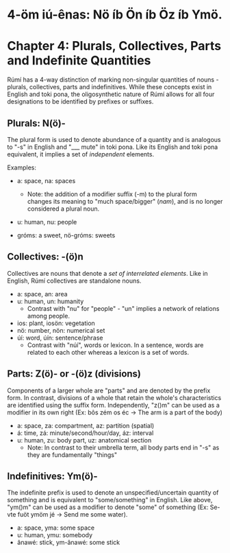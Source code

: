 # 4-öm iú-ênas: Nö íb Ön íb Öz íb Ymö.
# Chapter 4: Plurals, Collectives, Parts and Indefinite Quantities

Rúmí has a 4-way distinction of marking non-singular quantities of nouns - plurals, collectives, parts and indefinitives. While these concepts exist in English and toki pona, the oligosynthetic nature of Rúmí allows for all four designations to be identified by prefixes or suffixes. 

## Plurals: N(ö)-

The plural form is used to denote abundance of a quantity and is analogous to "-s" in English and "___ mute" in toki pona. Like its English and toki pona equivalent, it implies a set of *independent* elements. 

Examples:
* a: space, na: spaces
  * Note: the addition of a modifier suffix (-m) to the plural form changes its meaning to "much space/bigger" (*nam*), and is no longer considered a plural noun.

* u: human, nu: people
* gróms: a sweet, nö-gróms: sweets

## Collectives: -(ö)n

Collectives are nouns that denote a *set of interrelated elements*. Like in English, Rúmí collectives are standalone nouns.

* a: space, an: area
* u: human, un: humanity
  * Contrast with "nu" for "people" - "un" implies a network of relations among people.
* ios: plant, iosön: vegetation
* nö: number, nön: numerical set
* úí: word, úín: sentence/phrase
  * Contrast with "núí", words or lexicon. In a sentence, words are related to each other whereas a lexicon is a set of words.
 
## Parts: Z(ö)- or -(ö)z (divisions)

Components of a larger whole are "parts" and are denoted by the prefix form. In contrast, divisions of a whole that retain the whole's characteristics are identified using the suffix form. Independently, "z()m" can be used as a modifier in its own right (Ex: bôs zém os éc -> The arm is a part of the body)

* a: space, za: compartment, az: partition (spatial)
* á: time, zá: minute/second/hour/day, áz: interval
* u: human, zu: body part, uz: anatomical section
  * Note: In contrast to their umbrella term, all body parts end in "-s" as they are fundamentally "things"

## Indefinitives: Ym(ö)-

The indefinite prefix is used to denote an unspecified/uncertain quantity of something and is equivalent to "some/something" in English. Like above, "ym()m" can be used as a modifier to denote "some" of something (Ex: Se-vte fuöt ymöm jé -> Send me some water). 

* a: space, yma: some space
* u: human, ymu: somebody
* ânawé: stick, ym-ânawé: some stick


















